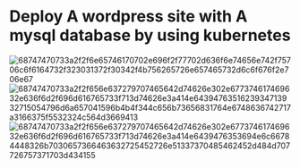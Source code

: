  # Deploy A wordpress site with  A mysql database by using kubernetes  
![68747470733a2f2f6e65746170702e696f2f77702d636f6e74656e742f75706c6f6164732f323031372f30342f4b756265726e657465732d6c6f676f2e706e67](https://github.com/Ranaahmedit/wordpress-project/assets/127610751/cd720a5c-684a-4cdd-8cff-5b3752114efd)
 ![68747470733a2f2f656e637279707465642d74626e302e677374617469632e636f6d2f696d616765733f713d74626e3a414e6439476351623934713932715054796d6a657041596b4b4f344c656b73656831764e6748636742717a3166375f5532324c564d3669413](https://github.com/Ranaahmedit/wordpress-project/assets/127610751/dd130464-d9c9-4264-95e6-24d24f6ade87)
![68747470733a2f2f656e637279707465642d74626e302e677374617469632e636f6d2f696d616765733f713d74626e3a414e6439476353694e6c66784448326b7030657366463632725452726e51337370485462452d484d707726757371703d434155](https://github.com/Ranaahmedit/wordpress-project/assets/127610751/8a5e7649-163e-4800-b29c-8b8bfdc51037)



